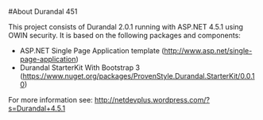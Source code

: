 ﻿#About Durandal 451


This project consists of Durandal 2.0.1 running with ASP.NET 4.5.1 using OWIN security. 
It is based on the following packages and components:

* ASP.NET Single Page Application template (http://www.asp.net/single-page-application)
* Durandal StarterKit With Bootstrap 3 (https://www.nuget.org/packages/ProvenStyle.Durandal.StarterKit/0.0.10)

For more information see: http://netdevplus.wordpress.com/?s=Durandal+4.5.1
